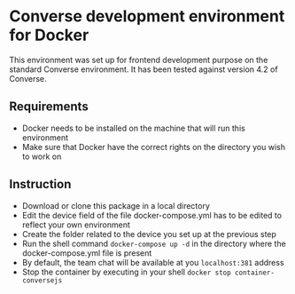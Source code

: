 # Converse development environment for Docker

This environment was set up for frontend development purpose on the standard Converse environment. It has been tested against version 4.2 of Converse.

## Requirements
* Docker needs to be installed on the machine that will run this environment
* Make sure that Docker have the correct rights on the directory you wish to work on

## Instruction
* Download or clone this package in a local directory
* Edit the device field of the file docker-compose.yml has to be edited to reflect your own environment
* Create the folder related to the device you set up at the previous step 
* Run the shell command `docker-compose up -d` in the directory where the docker-compose.yml file is present
* By default, the team chat will be available at you `localhost:381` address
* Stop the container by executing in your shell `docker stop container-conversejs`
